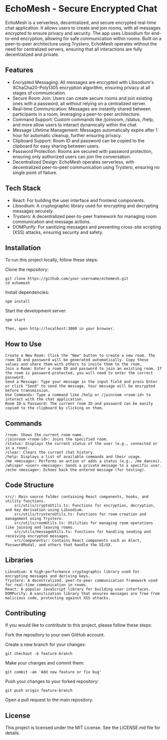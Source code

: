 # EchoMesh - Secure Encrypted Chat

EchoMesh is a serverless, decentralized, and secure encrypted real-time chat application. It allows users to create and join rooms, with all messages encrypted to ensure privacy and security. The app uses Libsodium for end-to-end encryption, allowing for safe communication within rooms. Built on a peer-to-peer architecture using Trystero, EchoMesh operates without the need for centralized servers, ensuring that all interactions are fully decentralized and private.

## Features

- Encrypted Messaging: All messages are encrypted with Libsodium's XChaCha20-Poly1305 encryption algorithm, ensuring privacy at all stages of communication.
- Secure Room Join: Users can create secure rooms and join existing ones with a password, all without relying on a centralized server.
- Real-time Communication: Messages are instantly shared between participants in a room, leveraging a peer-to-peer architecture.
- Command Support: Custom commands like /joinroom, /status, /help, and more allow users to interact dynamically within the chat.
- Message Lifetime Management: Messages automatically expire after 1 hour for automatic cleanup, further ensuring privacy.
- Clipboard Support: Room ID and password can be copied to the clipboard for easy sharing between users.
- Password Protection: Rooms are secured with password protection, ensuring only authorized users can join the conversation.
- Decentralized Design: EchoMesh operates serverless, with decentralized peer-to-peer communication using Trystero, ensuring no single point of failure.

## Tech Stack

- React: For building the user interface and frontend components.
- Libsodium: A cryptographic library used for encrypting and decrypting messages securely.
- Trystero: A decentralized peer-to-peer framework for managing room communication and message actions.
- DOMPurify: For sanitizing messages and preventing cross-site scripting (XSS) attacks, ensuring security and safety.

## Installation

To run this project locally, follow these steps:

Clone the repository:

    git clone https://github.com/your-username/echomesh.git
    cd echomesh

Install dependencies:

    npm install

Start the development server:

    npm start

    Then, open http://localhost:3000 in your browser.

## How to Use

    Create a New Room: Click the "New" button to create a new room. The room ID and password will be generated automatically. Copy these values and share them with others to invite them to the room.
    Join a Room: Enter a room ID and password to join an existing room. If the room is password-protected, you will need to enter the correct password.
    Send a Message: Type your message in the input field and press Enter or click "Send" to send the message. Your message will be encrypted before transmission.
    Use Commands: Type a command like /help or /joinroom <room-id> to interact with the chat application.
    Room ID & Password: The current room ID and password can be easily copied to the clipboard by clicking on them.

## Commands

    /room: Shows the current room name.
    /joinroom <room-id>: Joins the specified room.
    /status: Displays the current status of the user (e.g., connected or in a room).
    /clear: Clears the current chat history.
    /help: Displays a list of available commands and their usage.
    /me <message>: Performs an action or adds a status (e.g., /me dances).
    /whisper <user> <message>: Sends a private message to a specific user.
    /echo <message>: Echoes back the entered message (for testing).

## Code Structure

    src/: Main source folder containing React components, hooks, and utility functions.
        src/utils/cryptoUtils.ts: Functions for encryption, decryption, and key derivation using Libsodium.
        src/utils/trysteroUtils.ts: Functions for room creation and management using Trystero.
        src/utils/roomUtils.ts: Utilities for managing room operations like joining and leaving rooms.
        src/utils/messageUtils.ts: Functions for handling sending and receiving encrypted messages.
        src/components/: Contains React components such as Alert, PasswordModal, and others that handle the UI/UX.

## Libraries

    Libsodium: A high-performance cryptographic library used for encrypting messages and deriving keys.
    Trystero: A decentralized, peer-to-peer communication framework used for real-time communication in rooms.
    React: A popular JavaScript library for building user interfaces.
    DOMPurify: A sanitization library that ensures messages are free from malicious code, protecting against XSS attacks.

## Contributing

If you would like to contribute to this project, please follow these steps:

Fork the repository to your own GitHub account.

Create a new branch for your changes:

    git checkout -b feature-branch

Make your changes and commit them:

    git commit -am 'Add new feature or fix bug'

Push your changes to your forked repository:

    git push origin feature-branch

Open a pull request to the main repository.

## License

This project is licensed under the MIT License. See the LICENSE.md file for details.
